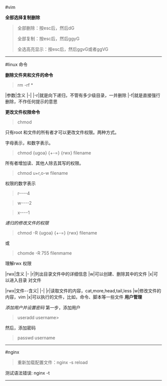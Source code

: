 
#vim

**全部选择复制删除**
>全部删除：按esc后，然后dG
>
>全部复制：按esc后，然后ggyG
>
>全选高亮显示：按esc后，然后ggvG或者ggVG


****
#linux 命令

**删除文件夹和文件的命令**

>rm -rf *

|参数|含义
|-|
|-r|就是向下递归，不管有多少级目录，一并删除
|-f|就是直接强行删除，不作任何提示的意思

**更改文件权限命令**

>chmod 

只有root 和文件的所有者才可以更改文件权限。两种方式。

字母表示，和数字表示。
>chmod {ugoa} {+-=} {rwx} filename

所有者增加读、其他人除去其写的权限。

>chmod u+r,o-w filename

权限的数字表示

>r----4

>w----2

>x----1

*递归的修改文件的权限*
>chmod -R {ugoa} {+-=} {rwx} filename

或

>chomde -R 755 filenmame

理解rwx 权限

|rwx|含义
|-
|r|列出目录文件中的详细信息
|w|可以创建、删除其中的文件
|x|可以进入目录
对文件

|rwx|文件--含义|
|-|
|r|读取文件的内容，cat,more,head,tail,less
|w|修改文件的内容，vim
|x|可以执行的文件，比如，命令、脚本等一些文件
**用户管理**

*添加用户并设置密码*
第一步，添加用户
>useradd username>

然后，添加密码
>passwd username
>



****
#nginx
>重新加载配置文件：nginx -s reload
>
测试语法错误:   nginx -t

****